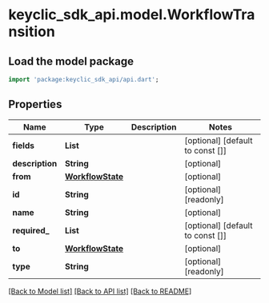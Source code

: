 # keyclic_sdk_api.model.WorkflowTransition

## Load the model package
```dart
import 'package:keyclic_sdk_api/api.dart';
```

## Properties
Name | Type | Description | Notes
------------ | ------------- | ------------- | -------------
**fields** | **List<String>** |  | [optional] [default to const []]
**description** | **String** |  | [optional] 
**from** | [**WorkflowState**](WorkflowState.md) |  | [optional] 
**id** | **String** |  | [optional] [readonly] 
**name** | **String** |  | [optional] 
**required_** | **List<String>** |  | [optional] [default to const []]
**to** | [**WorkflowState**](WorkflowState.md) |  | [optional] 
**type** | **String** |  | [optional] [readonly] 

[[Back to Model list]](../README.md#documentation-for-models) [[Back to API list]](../README.md#documentation-for-api-endpoints) [[Back to README]](../README.md)


